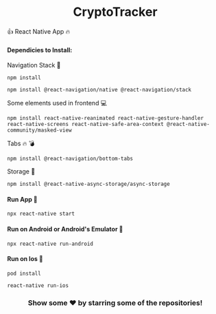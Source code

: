 # <div align="center">CryptoTracker</div>

:+1: React Native App :fire:

#### Dependicies to Install:

Navigation Stack :battery:

```
npm install
```

```
npm install @react-navigation/native @react-navigation/stack
```

Some elements used in frontend :computer:

```
npm install react-native-reanimated react-native-gesture-handler react-native-screens react-native-safe-area-context @react-native-community/masked-view
```

Tabs :fire: :bomb:

```
npm install @react-navigation/bottom-tabs
```

Storage :floppy_disk:

```
npm install @react-native-async-storage/async-storage
```

#### Run App :ghost:

```
npx react-native start
```

#### Run on Android or Android's Emulator :stars:

```
npx react-native run-android
```

#### Run on Ios :iphone:

```
pod install
```

```
react-native run-ios
```

### <div align="center"> Show some ❤️ by starring some of the repositories! </div>
